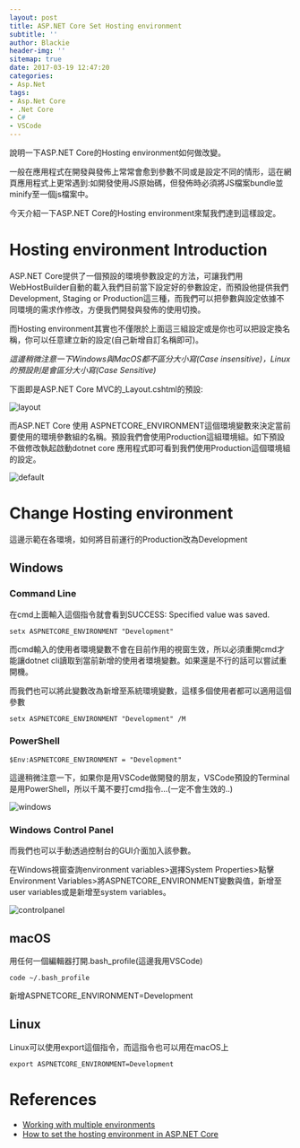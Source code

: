 ```yaml
---
layout: post
title: ASP.NET Core Set Hosting environment
subtitle: ''
author: Blackie
header-img: ''
sitemap: true
date: 2017-03-19 12:47:20
categories:
- Asp.Net
tags: 
- Asp.Net Core
- .Net Core
- C#
- VSCode
---
```


說明一下ASP.NET Core的Hosting environment如何做改變。

<!-- More -->

一般在應用程式在開發與發佈上常常會愈到參數不同或是設定不同的情形，這在網頁應用程式上更常遇到:如開發使用JS原始碼，但發佈時必須將JS檔案bundle並minify至一個js檔案中。

今天介紹一下ASP.NET Core的Hosting environment來幫我們達到這樣設定。

# Hosting environment Introduction #

ASP.NET Core提供了一個預設的環境參數設定的方法，可讓我們用WebHostBuilder自動的載入我們目前當下設定好的參數設定，而預設他提供我們 Development, Staging or Production這三種，而我們可以把參數與設定依據不同環境的需求作修改，方便我們開發與發佈的使用切換。

而Hosting environment其實也不僅限於上面這三組設定或是你也可以把設定換名稱，你可以任意建立新的設定(自己新增自訂名稱即可)。

*這邊稍微注意一下Windows與MacOS都不區分大小寫(Case insensitive)，Linux的預設則是會區分大小寫(Case Sensitive)*

下面即是ASP.NET Core MVC的_Layout.cshtml的預設:

![layout](layout.png)

而ASP.NET Core 使用 ASPNETCORE_ENVIRONMENT這個環境變數來決定當前要使用的環境參數組的名稱。預設我們會使用Production這組環境組。如下預設不做修改執起啟動dotnet core 應用程式即可看到我們使用Production這個環境組的設定。

![default](default.png)

# Change Hosting environment #

這邊示範在各環境，如何將目前運行的Production改為Development

## Windows ##

### Command Line ###

在cmd上面輸入這個指令就會看到SUCCESS: Specified value was saved.
    
    setx ASPNETCORE_ENVIRONMENT "Development"

而cmd輸入的使用者環境變數不會在目前作用的視窗生效，所以必須重開cmd才能讓dotnet cli讀取到當前新增的使用者環境變數。如果還是不行的話可以嘗試重開機。

而我們也可以將此變數改為新增至系統環境變數，這樣多個使用者都可以適用這個參數

    setx ASPNETCORE_ENVIRONMENT "Development" /M

### PowerShell ###

    $Env:ASPNETCORE_ENVIRONMENT = "Development"

這邊稍微注意一下，如果你是用VSCode做開發的朋友，VSCode預設的Terminal是用PowerShell，所以千萬不要打cmd指令...(一定不會生效的..)

![windows](windows_powershell.png)

### Windows Control Panel ###

而我們也可以手動透過控制台的GUI介面加入該參數。

在Windows視窗查詢environment variables>選擇System Properties>點擊Environment Variables>將ASPNETCORE_ENVIRONMENT變數與值，新增至user variables或是新增至system variables。

![controlpanel](controlpanel.png)

## macOS ##

用任何一個編輯器打開.bash_profile(這邊我用VSCode)

    code ~/.bash_profile

新增ASPNETCORE_ENVIRONMENT=Development

## Linux ##

Linux可以使用export這個指令，而這指令也可以用在macOS上

    export ASPNETCORE_ENVIRONMENT=Development

# References #
- [Working with multiple environments](https://docs.microsoft.com/en-us/aspnet/core/fundamentals/environments)
- [How to set the hosting environment in ASP.NET Core](https://andrewlock.net/how-to-set-the-hosting-environment-in-asp-net-core/)